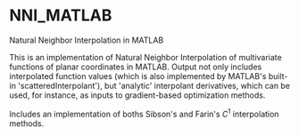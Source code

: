 # NNI_MATLAB
Natural Neighbor Interpolation in MATLAB

This is an implementation of Natural Neighbor Interpolation of multivariate functions of planar coordinates in MATLAB.  Output not only includes interpolated function values (which is also implemented by MATLAB's built-in 'scatteredInterpolant'), but 'analytic' interpolant derivatives, which can be used, for instance, as inputs to gradient-based optimization methods.

Includes an implementation of boths Sibson's and Farin's $C^1$ interpolation methods.
